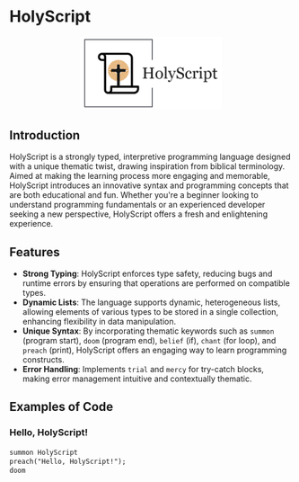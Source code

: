 # HolyScript
<div align="center">
  <a href="https://github.com/IITGN-CS327-2024/our-own-compiler-holyscript">
    <img width="50%" src="https://github.com/IITGN-CS327-2024/our-own-compiler-holyscript/blob/main/hs.png">
  </a>
</div>

## Introduction
HolyScript is a strongly typed, interpretive programming language designed with a unique thematic twist, drawing inspiration from biblical terminology. Aimed at making the learning process more engaging and memorable, HolyScript introduces an innovative syntax and programming concepts that are both educational and fun. Whether you're a beginner looking to understand programming fundamentals or an experienced developer seeking a new perspective, HolyScript offers a fresh and enlightening experience.

## Features
- **Strong Typing**: HolyScript enforces type safety, reducing bugs and runtime errors by ensuring that operations are performed on compatible types.
- **Dynamic Lists**: The language supports dynamic, heterogeneous lists, allowing elements of various types to be stored in a single collection, enhancing flexibility in data manipulation.
- **Unique Syntax**: By incorporating thematic keywords such as `summon` (program start), `doom` (program end), `belief` (if), `chant` (for loop), and `preach` (print), HolyScript offers an engaging way to learn programming constructs.
- **Error Handling**: Implements `trial` and `mercy` for try-catch blocks, making error management intuitive and contextually thematic.

## Examples of Code

### Hello, HolyScript!
```holy
summon HolyScript
preach("Hello, HolyScript!");
doom
